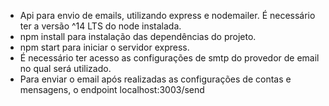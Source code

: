 - Api para envio de emails, utilizando express e nodemailer.
 É necessário ter a versão ^14 LTS do node instalada.
- npm install para instalação das dependências do projeto.
- npm start para iniciar o servidor express.
- É necessário ter acesso as configurações de smtp do provedor de email no qual será utilizado.
- Para enviar o email após realizadas as configurações de contas e mensagens, o endpoint localhost:3003/send
